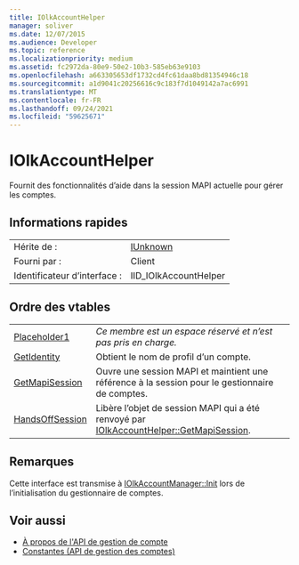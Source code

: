 ```yaml
---
title: IOlkAccountHelper
manager: soliver
ms.date: 12/07/2015
ms.audience: Developer
ms.topic: reference
ms.localizationpriority: medium
ms.assetid: fc2972da-80e9-50e2-10b3-585eb63e9103
ms.openlocfilehash: a663305653df1732cd4fc61daa8bd81354946c18
ms.sourcegitcommit: a1d9041c20256616c9c183f7d1049142a7ac6991
ms.translationtype: MT
ms.contentlocale: fr-FR
ms.lasthandoff: 09/24/2021
ms.locfileid: "59625671"
---
```

# <a name="iolkaccounthelper"></a>IOlkAccountHelper

Fournit des fonctionnalités d’aide dans la session MAPI actuelle pour gérer les comptes.
  
## <a name="quick-info"></a>Informations rapides

|||
|:-----|:-----|
|Hérite de :  <br/> |[IUnknown](https://msdn.microsoft.com/library/33f1d79a-33fc-4ce5-a372-e08bda378332%28Office.15%29.aspx) <br/> |
|Fourni par :  <br/> |Client  <br/> |
|Identificateur d’interface :  <br/> |IID_IOlkAccountHelper  <br/> |
   
## <a name="vtable-order"></a>Ordre des vtables

|||
|:-----|:-----|
|[Placeholder1](iolkaccounthelper-placeholder1.md) <br/> | *Ce membre est un espace réservé et n’est pas pris en charge.*  <br/> |
|[GetIdentity](iolkaccounthelper-getidentity.md) <br/> |Obtient le nom de profil d’un compte.  <br/> |
|[GetMapiSession](iolkaccounthelper-getmapisession.md) <br/> |Ouvre une session MAPI et maintient une référence à la session pour le gestionnaire de comptes.  <br/> |
|[HandsOffSession](iolkaccounthelper-handsoffsession.md) <br/> |Libère l’objet de session MAPI qui a été renvoyé par [IOlkAccountHelper::GetMapiSession](iolkaccounthelper-getmapisession.md).  <br/> |
   
## <a name="remarks"></a>Remarques

Cette interface est transmise à [IOlkAccountManager::Init](iolkaccountmanager-init.md) lors de l’initialisation du gestionnaire de comptes. 
  
## <a name="see-also"></a>Voir aussi

- [À propos de l'API de gestion de compte](about-the-account-management-api.md) 
- [Constantes (API de gestion des comptes)](constants-account-management-api.md)

